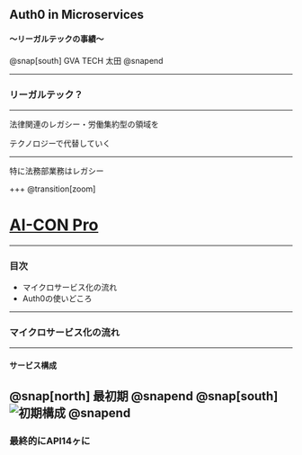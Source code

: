 ## Auth0 in Microservices

#### ～リーガルテックの事績～

@snap[south]
GVA TECH 太田
@snapend

---

### リーガルテック？

---

法律関連のレガシー・労働集約型の領域を

テクノロジーで代替していく

---

特に法務部業務はレガシー

+++
@transition[zoom]

# [AI-CON Pro](https://ai-con-pro.com/)

---

 ### 目次

- マイクロサービス化の流れ
- Auth0の使いどころ

---

### マイクロサービス化の流れ

---

#### サービス構成

@snap[north]
最初期
@snapend
@snap[south]
![初期構成](https://raw.github.com/ROhta/auth0day/master/assets/svg/first.svg?sanitize=true)
@snapend
---

### 最終的にAPI14ヶに
